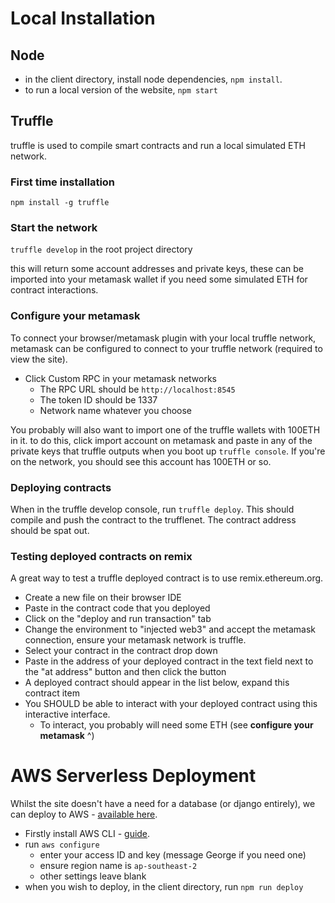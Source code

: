 # Local Installation
## Node
* in the client directory, install node dependencies, `npm install`. 
* to run a local version of the website, `npm start`

## Truffle
truffle is used to compile smart contracts and run a local simulated ETH network.
### First time installation
`npm install -g truffle`

### Start the network
`truffle develop` in the root project directory

this will return some account addresses and private keys, these can be imported into your metamask wallet if you need some simulated ETH for contract interactions.

### Configure your metamask
To connect your browser/metamask plugin with your local truffle network, metamask can be configured to connect to your truffle network (required to view the site). 

* Click Custom RPC in your metamask networks
  * The RPC URL should be `http://localhost:8545`
  * The token ID should be 1337
  * Network name whatever you choose

You probably will also want to import one of the truffle wallets with 100ETH in it. to do this, click import account on metamask and paste in any of the private keys that truffle outputs when you boot up `truffle console`. If you're on the network, you should see this account has 100ETH or so.

### Deploying contracts
When in the truffle develop console, run `truffle deploy`. This should compile and push the contract to the trufflenet. The contract address should be spat out.

### Testing deployed contracts on remix
A great way to test a truffle deployed contract is to use remix.ethereum.org. 
* Create a new file on their browser IDE
* Paste in the contract code that you deployed
* Click on the "deploy and run transaction" tab
* Change the environment to "injected web3" and accept the metamask connection, ensure your metamask network is truffle.
* Select your contract in the contract drop down
* Paste in the address of your deployed contract in the text field next to the "at address" button and then click the button
* A deployed contract should appear in the list below, expand this contract item
* You SHOULD be able to interact with your deployed contract using this interactive interface. 
  * To interact, you probably will need some ETH (see **configure your metamask** ^)

# AWS Serverless Deployment
Whilst the site doesn't have a need for a database (or django entirely), we can deploy to AWS - [available here](http://blockbeats.s3-website-ap-southeast-2.amazonaws.com/).

* Firstly install AWS CLI - [guide](https://docs.aws.amazon.com/cli/latest/userguide/install-cliv2.html).
* run `aws configure`
  * enter your access ID and key (message George if you need one)
  * ensure region name is `ap-southeast-2`
  * other settings leave blank
* when you wish to deploy, in the client directory, run `npm run deploy`
